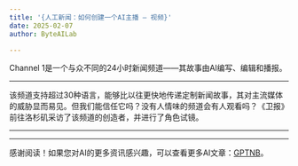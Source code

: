 ```yaml
---
title: '{人工新闻：如何创建一个AI主播 – 视频}'
date: 2025-02-07
author: ByteAILab

---
```


Channel 1是一个与众不同的24小时新闻频道——其故事由AI编写、编辑和播报。

---
该频道支持超过30种语言，能够比以往更快地传递定制新闻故事，其对主流媒体的威胁显而易见。但我们能信任它吗？没有人情味的频道会有人观看吗？《卫报》前往洛杉矶采访了该频道的创造者，并进行了角色试镜。

---
---
感谢阅读！如果您对AI的更多资讯感兴趣，可以查看更多AI文章：[GPTNB](https://gptnb.com)。